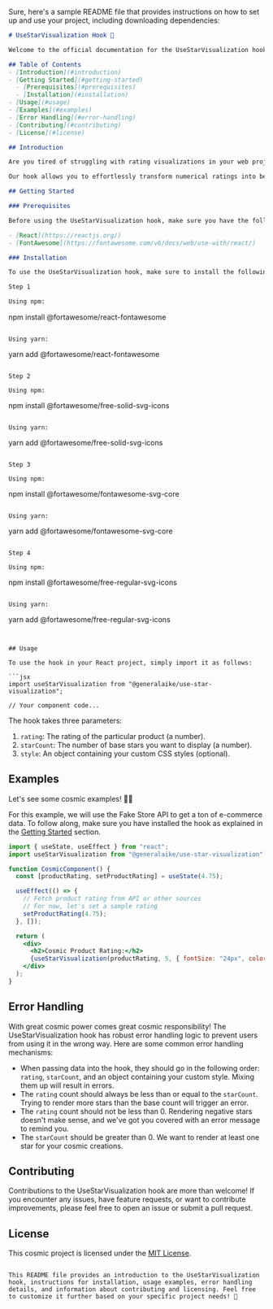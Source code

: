 Sure, here's a sample README file that provides instructions on how to set up and use your project, including downloading dependencies:

```markdown
# UseStarVisualization Hook 🌟

Welcome to the official documentation for the UseStarVisualization hook! 🌟

## Table of Contents
- [Introduction](#introduction)
- [Getting Started](#getting-started)
  - [Prerequisites](#prerequisites)
  - [Installation](#installation)
- [Usage](#usage)
- [Examples](#examples)
- [Error Handling](#error-handling)
- [Contributing](#contributing)
- [License](#license)

## Introduction

Are you tired of struggling with rating visualizations in your web projects? Want an elegant and customizable way to showcase ratings in the form of stars? Look no further! The UseStarVisualization hook is here to simplify your life and elevate the visual appeal of your ratings.

Our hook allows you to effortlessly transform numerical ratings into beautiful star representations. Whether you're building an e-commerce website, a review platform, or any application that requires user ratings, UseStarVisualization is your perfect companion.

## Getting Started

### Prerequisites

Before using the UseStarVisualization hook, make sure you have the following installed in your project:

- [React](https://reactjs.org/)
- [FontAwesome](https://fontawesome.com/v6/docs/web/use-with/react/)

### Installation

To use the UseStarVisualization hook, make sure to install the following:

Step 1

Using npm:
```
npm install @fortawesome/react-fontawesome
```

Using yarn:
```
yarn add @fortawesome/react-fontawesome
```

Step 2 

Using npm:
```
npm install @fortawesome/free-solid-svg-icons
```

Using yarn:
```
yarn add @fortawesome/free-solid-svg-icons
```

Step 3

Using npm:
```
npm install @fortawesome/fontawesome-svg-core
```

Using yarn:
```
yarn add @fortawesome/fontawesome-svg-core
```

Step 4

Using npm:
```
npm install @fortawesome/free-regular-svg-icons
```

Using yarn:
```
yarn add @fortawesome/free-regular-svg-icons
```


## Usage

To use the hook in your React project, simply import it as follows:

```jsx
import useStarVisualization from "@generalaike/use-star-visualization";

// Your component code...
```

The hook takes three parameters:
1. `rating`: The rating of the particular product (a number).
2. `starCount`: The number of base stars you want to display (a number).
3. `style`: An object containing your custom CSS styles (optional).

## Examples

Let's see some cosmic examples! 🚀🌌

For this example, we will use the Fake Store API to get a ton of e-commerce data. To follow along, make sure you have installed the hook as explained in the [Getting Started](#getting-started) section.

```jsx
import { useState, useEffect } from "react";
import useStarVisualization from "@generalaike/use-star-visualization";

function CosmicComponent() {
  const [productRating, setProductRating] = useState(4.75);

  useEffect(() => {
    // Fetch product rating from API or other sources
    // For now, let's set a sample rating
    setProductRating(4.75);
  }, []);

  return (
    <div>
      <h2>Cosmic Product Rating:</h2>
      {useStarVisualization(productRating, 5, { fontSize: "24px", color: "gold" })}
    </div>
  );
}
```

## Error Handling

With great cosmic power comes great cosmic responsibility! The UseStarVisualization hook has robust error handling logic to prevent users from using it in the wrong way. Here are some common error handling mechanisms:

- When passing data into the hook, they should go in the following order: `rating`, `starCount`, and an object containing your custom style. Mixing them up will result in errors.
- The `rating` count should always be less than or equal to the `starCount`. Trying to render more stars than the base count will trigger an error.
- The `rating` count should not be less than 0. Rendering negative stars doesn't make sense, and we've got you covered with an error message to remind you.
- The `starCount` should be greater than 0. We want to render at least one star for your cosmic creations.

## Contributing

Contributions to the UseStarVisualization hook are more than welcome! If you encounter any issues, have feature requests, or want to contribute improvements, please feel free to open an issue or submit a pull request.

## License

This cosmic project is licensed under the [MIT License](LICENSE).
```

This README file provides an introduction to the UseStarVisualization hook, instructions for installation, usage examples, error handling details, and information about contributing and licensing. Feel free to customize it further based on your specific project needs! 🌟
